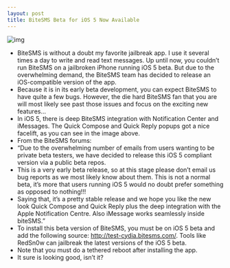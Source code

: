 ```yaml
---
layout: post
title: BiteSMS Beta for iOS 5 Now Available
---
```

![img](http://media.idownloadblog.com/wp-content/uploads/2011/09/BiteSMS-iOS-5.jpg)
* BiteSMS is without a doubt my favorite jailbreak app. I use it several times a day to write and read text messages. Up until now, you couldn’t run BiteSMS on a jailbroken iPhone running iOS 5 beta. But due to the overwhelming demand, the BiteSMS team has decided to release an iOS-compatible version of the app.
* Because it is in its early beta development, you can expect BiteSMS to have quite a few bugs. However, the die hard BiteSMS fan that you are will most likely see past those issues and focus on the exciting new features…
* In iOS 5, there is deep BiteSMS integration with Notification Center and iMessages. The Quick Compose and Quick Reply popups got a nice facelift, as you can see in the image above.
* From the BiteSMS forums:
* “Due to the overwhelming number of emails from users wanting to be private beta testers, we have decided to release this iOS 5 compliant version via a public beta repos.
* This is a very early beta release, so at this stage please don’t email us bug reports as we most likely know about them. This is not a normal beta, it’s more that users running iOS 5 would no doubt prefer something as opposed to nothing!!!
* Saying that, it’s a pretty stable release and we hope you like the new look Quick Compose and Quick Reply plus the deep integration with the Apple Notification Centre. Also iMessage works seamlessly inside biteSMS.”
* To install this beta version of BiteSMS, you must be on iOS 5 beta and add the following source: http://test-cydia.bitesms.com/. Tools like RedSn0w can jailbreak the latest versions of the iOS 5 beta.
* Note that you must do a tethered reboot after installing the app.
* It sure is looking good, isn’t it?

